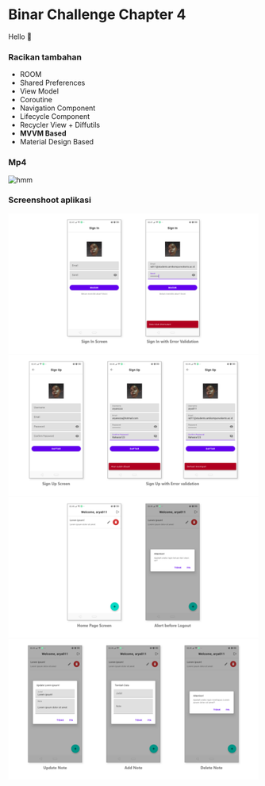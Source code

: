 # Binar Challenge Chapter 4
Hello 🚀
### Racikan tambahan
- ROOM
- Shared Preferences
- View Model
- Coroutine
- Navigation Component
- Lifecycle Component
- Recycler View + Diffutils
- **MVVM Based**
- Material Design Based
### Mp4
![hmm](https://raw.githubusercontent.com/anantyan/Binar-Android-Chapter-4/Challenge/screenshoot/Record_2022-04-09-03-50-13.gif)
### Screenshoot aplikasi
![hmm](https://raw.githubusercontent.com/anantyan/Binar-Android-Chapter-4/Challenge/screenshoot/pages.png)
![hmm](https://raw.githubusercontent.com/anantyan/Binar-Android-Chapter-4/Challenge/screenshoot/pages___1.png)
![hmm](https://raw.githubusercontent.com/anantyan/Binar-Android-Chapter-4/Challenge/screenshoot/pages___2.png)
![hmm](https://raw.githubusercontent.com/anantyan/Binar-Android-Chapter-4/Challenge/screenshoot/pages___3.png)
